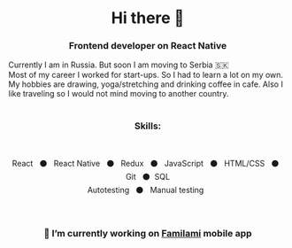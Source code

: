 <h1 align="center"> Hi there 👋 </h1>
<h3 align="center">Frontend developer on React Native</h3>

Currently I am in Russia. But soon I am moving to Serbia 🇸🇰 <br />
Most of my career I worked for start-ups. So I had to learn a lot on my own.<br />
My hobbies are drawing, yoga/stretching and drinking coffee in cafe. Also I like traveling so I would not mind moving to another country.<br />
<br />
<h3 align="center">Skills:</h3>
<br />
<p align="center">
React&nbsp;&nbsp;
⚫️&nbsp;&nbsp;
React Native&nbsp;&nbsp;
⚫️&nbsp;&nbsp;
Redux&nbsp;&nbsp;
⚫️&nbsp;&nbsp;
JavaScript&nbsp;&nbsp;
⚫️&nbsp;&nbsp;
HTML/CSS&nbsp;&nbsp;
⚫️&nbsp;&nbsp;
Git&nbsp;&nbsp;
⚫️&nbsp;&nbsp;SQL<br />
Autotesting&nbsp;&nbsp;
⚫️&nbsp;&nbsp;
Manual testing&nbsp;&nbsp;

  </p>
<br />
<h3 align="center">📱 I’m currently working on <a href="https://familami.com/">Familami</a> mobile app</a></h3>
<!--
**MarieOsinceva/MarieOsinceva** is a ✨ _special_ ✨ repository because its `README.md` (this file) appears on your GitHub profile.

Here are some ideas to get you started:

- 🔭 I’m currently working on ...
- 🌱 I’m currently learning ...
- 👯 I’m looking to collaborate on ...
- 🤔 I’m looking for help with ...
- 💬 Ask me about ...
- 📫 How to reach me: ...
- 😄 Pronouns: ...
- ⚡ Fun fact: ...
-->
